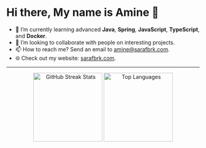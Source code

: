 







# Hi there, My name is Amine 👋

- 🌱 I’m currently learning advanced **Java**, **Spring**, **JavaScript**, **TypeScript**, and **Docker**.
- 🤝 I’m looking to collaborate with people on interesting projects.
- 📫 How to reach me? Send an email to [amine@sarafbrk.com](mailto:amine@sarafbrk.com).
- 🌐 Check out my website: [sarafbrk.com](https://sarafbrk.com).

---

<div align="center">

  <!-- Streak Stats -->
  <img src="https://github-readme-streak-stats.herokuapp.com/?user=xuAMINE&theme=dark&background=000000&ring=00FF00&fire=00FF00&currStreakLabel=00FF00&sideLabels=FFFFFF" alt="GitHub Streak Stats" height="180px"/>

  <!-- Top Languages -->
  <img src="https://github-readme-stats.vercel.app/api/top-langs/?username=xuAMINE&layout=compact&theme=dark&bg_color=000000&title_color=FFFFFF&text_color=FFFFFF&icon_color=00FF00" alt="Top Languages" height="180px"/>

</div>



